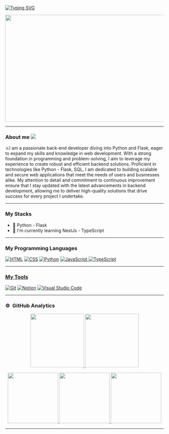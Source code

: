 

<p >
      <p aling="center">
          <a  href="https://github.com/Adaramendiz">
        <img src="https://readme-typing-svg.demolab.com?font=Fira+Code&pause=1000&color=0194DD&center=true&vCenter=true&random=false&width=1000&weight=700&size=30&lines=Andres+Aramendiz;Back-end+Developer" alt="Typing SVG" />
      </p>      
    </a>
</p>

<p align="center">
  <a href="https://github.com/Adaramendiz">
    <img height="340px" width="850px" src="https://i.imgur.com/GnyRCuS.png">
  </a>
</p>

<hr/>

###  About me  <img src="https://i.imgur.com/nhOH2qt.png"/>

⚔️I am a passionate back-end developer diving into Python and Flask, eager to expand my skills and knowledge in web development. With a strong foundation in programming and problem-solving, I aim to leverage my experience to create robust and efficient backend solutions. Proficient in technologies like Python - Flask, SQL, I am dedicated to building scalable and secure web applications that meet the needs of users and businesses alike. My attention to detail and commitment to continuous improvement ensure that I stay updated with the latest advancements in backend development, allowing me to deliver high-quality solutions that drive success for every project I undertake.

<hr/>

### My Stacks  

- 🛫 Python - Flask <br/>
- 🔭 I'm currently learning NestJs - TypeScript
<hr/>

 ### My Programming Languages

<p > 
	<a href="https://github.com/Adaramendiz"><img alt="HTML" src="https://img.shields.io/badge/HTML-14354C?logo=html5"></a>
	<a href="https://github.com/Adaramendiz"><img alt="CSS" src="https://img.shields.io/badge/CSS-14354C?logo=css3"></a>
	<a href="https://github.com/Adaramendiz"><img alt="Python" src="https://img.shields.io/badge/Python-14354C.svg?logo=python"></a>
	<a href="https://github.com/Adaramendiz"><img alt="JavaScript" src="https://img.shields.io/badge/JavaScript-14354C?logo=javascript">
	<a href="https://github.com/Adaramendiz"><img alt="TypeScript" src="https://img.shields.io/badge/TypeScript-14354C?logo=TypeScript">
 	



</p>

<hr/>

### My Tools 
<p>
  <a href="https://github.com/Adaramendiz"><img alt="Git" src="https://img.shields.io/badge/Git-14354C.svg?logo=git"></a>
  <a href="https://github.com/Adaramendiz"><img alt="Notion" src="https://img.shields.io/badge/Notion-14354C.svg?logo=notion"></a>
  <a href="https://github.com/Adaramendiz"><img alt="Visual Studio Code" src="https://img.shields.io/badge/Visual%20Studio%20Code-14354C.svg?logo=visual-studio-code&logoColor=0078d7"></a>
</p>

<hr/>

<!--###  Contact me

<p align="start">
	<a href="https://www.linkedin.com/in/andres-aramendiz/"><img src="https://img.shields.io/badge/linkedin-%230A66C2.svg?style=plastic&logo=linkedin&logoColor=white" alt="LinkedIn"/></a> 
	<a href="https://github.com/Adaramendiz"><img src="https://img.shields.io/badge/github-%23181717.svg?style=plastic&logo=github&logoColor=white" alt="GitHub"/></a>
</p>

<hr/> -->

### ⚙️ &nbsp;GitHub Analytics

<p align="center">
	<a href="https://github.com/Adaramendiz">
	  <img height="170em" src="https://github-readme-stats-eight-theta.vercel.app/api?username=Adaramendiz&show_icons=true&theme=algolia&include_all_commits=true&count_private=true"/>
	  <img height="170em" src="https://github-readme-stats.vercel.app/api?username=Adaramendiz&show_icons=true&theme=algolia"/>
	    <p align="center">
	      <a href="https://github.com/Adaramendiz">
	      <img height="160em"  src="https://github-readme-stats-eight-theta.vercel.app/api/top-langs/?username=Adaramendiz&layout=compact&langs_count=5&theme=algolia"/>
	      <img height="160em>" src="https://github-readme-streak-stats.herokuapp.com/?user=Adaramendiz&theme=algolia"/>
		<img height="160em>" src="https://github-readme-stats.vercel.app/api/wakatime?username=adaramendiz&theme=algolia"/>
	    </p>
	</a>
		    
</p>
<hr/>


